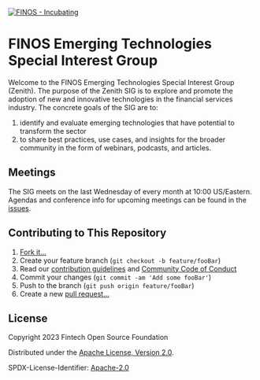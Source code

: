 [![FINOS - Incubating](https://cdn.jsdelivr.net/gh/finos/contrib-toolbox@master/images/badge-incubating.svg)](https://finosfoundation.atlassian.net/wiki/display/FINOS/Incubating)

# FINOS Emerging Technologies Special Interest Group

Welcome to the FINOS Emerging Technologies Special Interest Group (Zenith). The purpose of the Zenith SIG is to explore and promote the adoption of new and innovative technologies in the financial services industry. The concrete goals of the SIG are to:
1. identify and evaluate emerging technologies that have potential to transform the sector 
2. to share best practices, use cases, and insights for the broader community in the form of webinars, podcasts, and articles.

## Meetings

The SIG meets on the last Wednesday of every month at 10:00 US/Eastern. Agendas and conference info for upcoming meetings can be found in the [issues](https://github.com/finos-labs/emerging-technologies/issues). 

## Contributing to This Repository

1. [Fork it...](https://github.com/finos-labs/emerging-technologies/fork)
2. Create your feature branch (`git checkout -b feature/fooBar`)
3. Read our [contribution guidelines](CONTRIBUTING.md) and [Community Code of Conduct](https://www.finos.org/code-of-conduct)
4. Commit your changes (`git commit -am 'Add some fooBar'`)
5. Push to the branch (`git push origin feature/fooBar`)
6. Create a new [pull request...](https://github.com/finos-labs/emerging-technologies/pulls)

## License

Copyright 2023 Fintech Open Source Foundation

Distributed under the [Apache License, Version 2.0](http://www.apache.org/licenses/LICENSE-2.0).

SPDX-License-Identifier: [Apache-2.0](https://spdx.org/licenses/Apache-2.0)